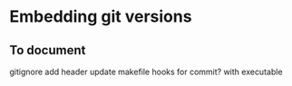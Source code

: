 # Embedding git versions

## To document

gitignore
add header
update makefile
hooks for commit? with executable
